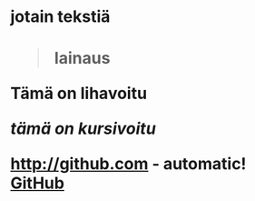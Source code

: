 <h1>jotain tekstiä<h1>

>lainaus

**Tämä on lihavoitu**

_tämä on kursivoitu_

http://github.com - automatic!
[GitHub](http://github.com)
